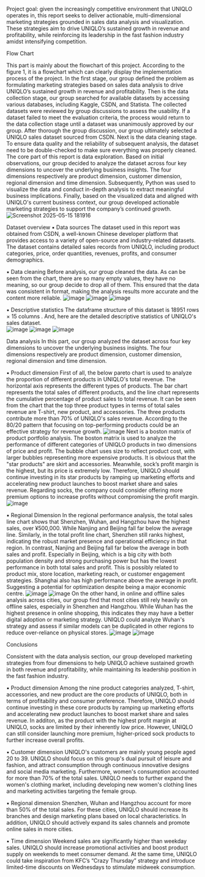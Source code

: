 Project goal: 
given the increasingly competitive environment that UNIQLO operates in, this report seeks to deliver actionable, multi-dimensional marketing strategies grounded in sales data analysis and visualization. These strategies aim to drive UNIQLO’s sustained growth in revenue and profitability, while reinforcing its leadership in the fast fashion industry amidst intensifying competition.

Flow Chart

This part is mainly about the flowchart of this project.  According to the figure 1, it is a flowchart which can clearly display the implementation process of the project.  In the first stage, our group defined the problem as formulating marketing strategies based on sales data analysis to drive UNIQLO’s sustained growth in revenue and profitability.  Then is the data collection stage, our group searched for available datasets by accessing various databases, including Kaggle, CSDN, and Statista.  The collected datasets were reviewed by group discussions to assess the usability.  If a dataset failed to meet the evaluation criteria, the process would return to the data collection stage until a dataset was unanimously approved by our group.  After thorough the group discussion, our group ultimately selected a UNIQLO sales dataset sourced from CSDN.  Next is the data cleaning stage.  To ensure data quality and the reliability of subsequent analysis, the dataset need to be double-checked to make sure everything was properly cleaned.  The core part of this report is data exploration.  Based on initial observations, our group decided to analyze the dataset across four key dimensions to uncover the underlying business insights.  The four dimensions respectively are product dimension, customer dimension, regional dimension and time dimension.  Subsequently, Python was used to visualize the data and conduct in-depth analysis to extract meaningful business implications.  Finally, based on the visualized data and aligned with UNIQLO's current business context, our group developed actionable marketing strategies to support the company’s continued growth.
![Screenshot 2025-05-15 181916](https://github.com/user-attachments/assets/b0aa7fc8-85c8-484d-9d75-2d809ea1c66f)

Dataset overview
▪	Data sources
The dataset used in this report was obtained from CSDN, a well-known Chinese developer platform that provides access to a variety of open-source and industry-related datasets. The dataset contains detailed sales records from UNIQLO, including product categories, price, order quantities, revenues, profits, and consumer demographics.

▪	Data cleaning
Before analysis, our group cleaned the data.  As can be seen from the chart, there are so many empty values, they have no meaning, so our group decide to drop all of them.  This ensured that the data was consistent in format, making the analysis results more accurate and the content more reliable.
![image](https://github.com/user-attachments/assets/4a0ff317-79b0-4c19-b602-d1528f5dc075)
![image](https://github.com/user-attachments/assets/0f73ada8-3646-4f2b-9979-187d6827287d)
![image](https://github.com/user-attachments/assets/a1f72c01-e79a-4e73-833b-5321d6060320)

▪	Descriptive statistics
The dataframe structure of this dataset is 18951 rows × 15 columns .  And, here are the detailed descriptive statistics of UNIQLO's sales dataset.  
![image](https://github.com/user-attachments/assets/30c557ae-3228-4c79-8505-e3901c036eb7)
![image](https://github.com/user-attachments/assets/0d20a5e7-bd1f-480b-8970-1d4962340708)
![image](https://github.com/user-attachments/assets/96b613f9-85d9-48a5-857d-1b135233dad0)

Data analysis
In this part, our group analyzed the dataset across four key dimensions to uncover the underlying business insights.  The four dimensions respectively are product dimension, customer dimension, regional dimension and time dimension.

▪	Product dimension
First of all, the below pareto chart is used to analyze the proportion of different products in UNIQLO's total revenue.  The horizontal axis represents the different types of products.  The bar chart represents the total sales of different products, and the line chart represents the cumulative percentage of product sales to total revenue.  It can be seen from the chart that the top three product types in terms of total sales revenue are T-shirt, new product, and accessories. The three products contribute more than 70% of UNIQLO's sales revenue.  According to the 80/20 pattern that focusing on top-performing products could be an effective strategy for revenue growth. 
![image](https://github.com/user-attachments/assets/9d91095d-4a3e-41a9-b129-15ad4913b0c7)
Next is a boston matrix of product portfolio analysis.  The boston matrix is used to analyze the performance of different categories of UNIQLO products in two dimensions of price and profit.  The bubble chart uses size to reflect product cost, with larger bubbles representing more expensive products.  It is obvious that the "star products" are skirt and accessories. Meanwhile, sock’s profit margin is the highest, but its price is extremely low. Therefore, UNIQLO should continue investing in its star products by ramping up marketing efforts and accelerating new product launches to boost market share and sales revenue. Regarding socks, the company could consider offering more premium options to increase profits without compromising the profit margin.
![image](https://github.com/user-attachments/assets/a55517ba-3520-492e-ab6a-8dfe418618cf)

▪	Regional Dimension
In the regional performance analysis, the total sales line chart shows that Shenzhen, Wuhan, and Hangzhou have the highest sales, over ¥500,000.  While Nanjing and Beijing fall far below the average line. Similarly, in the total profit line chart, Shenzhen still ranks highest, indicating the robust market presence and operational efficiency in that region.  In contrast, Nanjing and Beijing fall far below the average in both sales and profit. Especially in Beijing, which is a big city with both population density and strong purchasing power but has the lowest performance in both total sales and profit. This is possibly related to product mix, store location, marketing reach, or customer engagement strategies. Shanghai also has high performance above the average in profit. Suggesting a potential for optimization despite being a major economic centre.
![image](https://github.com/user-attachments/assets/b5c1266c-0549-4986-8767-14b9768d881e)
![image](https://github.com/user-attachments/assets/bd7ad357-3358-43d6-818e-9a893c80f441)
On the other hand, in online and offline sales analysis across cities, our group find that most cities still rely heavily on offline sales, especially in Shenzhen and Hangzhou. While Wuhan has the highest presence in online shopping, this indicates they may have a better digital adoption or marketing strategy. UNIQLO could analyze Wuhan's strategy and assess if similar models can be duplicated in other regions to reduce over-reliance on physical stores.
![image](https://github.com/user-attachments/assets/55bfcdab-cbc1-4663-8fb3-99838efe6b7f)
![image](https://github.com/user-attachments/assets/018dd77f-6418-430d-b1de-34408834c147)

Conclusions

Consistent with the data analysis section, our group developed marketing strategies from four dimensions to help UNIQLO achieve sustained growth in both revenue and profitability, while maintaining its leadership position in the fast fashion industry.

▪	Product dimension
Among the nine product categories analyzed, T-shirt, accessories, and new product are the core products of UNIQLO, both in terms of profitability and consumer preference.  Therefore, UNIQLO should continue investing in these core products by ramping up marketing efforts and accelerating new product launches to boost market share and sales revenue.  In additon, as the product with the highest profit margin at UNIQLO, socks are limited by their inherently low price. However, UNIQLO can still consider launching more premium, higher-priced sock products to further increase overall profits.

▪	Customer dimension
UNIQLO's customers are mainly young people aged 20 to 39. UNIQLO should focus on this group's dual pursuit of leisure and fashion, and attract consumption through continuous innovative designs and social media marketing. Furthermore, women's consumption accounted for more than 70% of the total sales. UNIQLO needs to further expand the women's clothing market, including developing new women's clothing lines and marketing activities targeting the female group.

▪	Regional dimension
Shenzhen, Wuhan and Hangzhou account for more than 50% of the total sales. For these cities, UNIQLO should increase its branches and design marketing plans based on local characteristics. In addition, UNIQLO should actively expand its sales channels and promote online sales in more cities.

▪	Time dimension
Weekend sales are significantly higher than weekday sales. UNIQLO should increase promotional activities and boost product supply on weekends to meet consumer demand. At the same time, UNIQLO could take inspiration from KFC’s “Crazy Thursday” strategy and introduce limited-time discounts on Wednesdays to stimulate midweek consumption.

